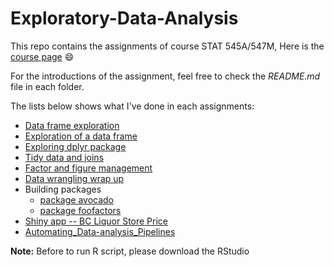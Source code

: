 # Exploratory-Data-Analysis

This repo contains the assignments of course STAT 545A/547M, Here is the [course page](https://stat545.com) :smile:

For the introductions of the assignment, feel free to check the *README.md* file in each folder. 

The lists below shows what I've done in each assignments:

* [Data frame exploration](https://github.com/Irissq28/Exploratory-Data-Analysis/blob/master/Edit_R_Markdown/R_markdown/hw001_Data_frame_exploration.md)
* [Exploration of a data frame](https://github.com/Irissq28/Exploratory-Data-Analysis/blob/master/Explore_Gapminder_and_use_dplyr/hw02-Irissq28.md)
* [Exploring dplyr package](https://github.com/Irissq28/Exploratory-Data-Analysis/blob/master/dplyr:ggplot2_to_manipulate_and_explore_data/hw03.md)
* [Tidy data and joins](https://github.com/Irissq28/Exploratory-Data-Analysis/blob/master/Tidy_data_and_joins/hw04.md)
* [Factor and figure management](https://github.com/Irissq28/Exploratory-Data-Analysis/blob/master/Factor_and_figure_management/hw05-Irissq28.md)
* [Data wrangling wrap up](https://github.com/Irissq28/Exploratory-Data-Analysis/blob/master/Data_wrangling_wrap_up/hw06-Irissq28.md)
* Building packages
  * [package avocado](https://github.com/STAT545-UBC-students/hw07-Irissq28/tree/master/avocado)
  * [package foofactors](https://github.com/STAT545-UBC-students/hw07-Irissq28/tree/master/foofactors_package/foofactors) 
* [Shiny app -- BC Liquor Store Price](https://siqia.shinyapps.io/bcl-sa/)
* [Automating_Data-analysis_Pipelines](https://github.com/Irissq28/Exploratory-Data-Analysis/blob/master/Automating_Data-analysis_Pipelines/README.md)

**Note:** Before to run R script, please download the RStudio
